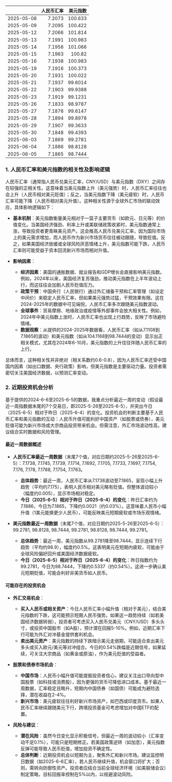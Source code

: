 |            |   人民币汇率 |   美元指数 |
|:-----------|-------------:|-----------:|
| 2025-05-08 |       7.2073 |   100.633  |
| 2025-05-09 |       7.2095 |   100.422  |
| 2025-05-12 |       7.2066 |   101.814  |
| 2025-05-13 |       7.1991 |   100.983  |
| 2025-05-14 |       7.1956 |   101.066  |
| 2025-05-15 |       7.1963 |   100.82   |
| 2025-05-16 |       7.1938 |   100.983  |
| 2025-05-19 |       7.1916 |   100.373  |
| 2025-05-20 |       7.1931 |   100.022  |
| 2025-05-21 |       7.1937 |    99.6014 |
| 2025-05-22 |       7.1903 |    99.9388 |
| 2025-05-23 |       7.1919 |    99.1231 |
| 2025-05-26 |       7.1833 |    98.9787 |
| 2025-05-27 |       7.1876 |    99.6147 |
| 2025-05-28 |       7.1894 |    99.8978 |
| 2025-05-29 |       7.1907 |    99.3633 |
| 2025-05-30 |       7.1848 |    99.4393 |
| 2025-06-03 |       7.1869 |    99.2781 |
| 2025-06-04 |       7.1886 |    98.8128 |
| 2025-06-05 |       7.1865 |    98.7444 |![图](shibor.png)

### 1. 人民币汇率和美元指数的相关性及影响逻辑

人民币汇率（通常指人民币兑美元汇率，CNY/USD）与美元指数（DXY）之间存在较强的正相关性。这意味着当美元指数上升（美元强势）时，人民币汇率往往也会上升（人民币相对美元贬值）；反之，当美元指数下降（美元疲软）时，人民币汇率可能下降（人民币相对美元升值）。这种相关性源于全球外汇市场的联动效应，具体影响逻辑如下：

- **基本机制**：美元指数衡量美元相对于一篮子主要货币（如欧元、日元等）的价值变化。当美国经济强劲、利率上升或美联储政策收紧时，美元指数通常上涨，导致投资者更青睐美元资产。这会推高人民币兑美元汇率，因为国际市场上的美元需求增加，而人民币作为新兴市场货币往往被动跟随，导致贬值。反之，如果美国经济放缓或全球风险厌恶情绪上升，美元指数可能下跌，人民币汇率则可能受益于资本回流新兴市场而相对升值。

- **影响因素**：
  - **经济因素**：美国的通胀数据、就业报告和GDP增长会直接影响美元指数。例如，2024年以来，美国经济复苏强劲，推动美元指数在上半年波动上行，而这往往会加剧人民币贬值压力。
  - **政策干预**：中国央行（人民银行）通过外汇储备干预和汇率管理（如设定中间价）来稳定人民币汇率，但如果美元强势过猛，干预效果有限。这在2024-2025年的数据中可见端倪，人民币汇率多次跟随美元指数波动。
  - **全球事件**：贸易摩擦、地缘政治或疫情等外部事件会放大相关性。例如，2024年中美元指数上涨时，人民币汇率也出现上行趋势，反映了市场避险情绪。
  - **数据观察**：从提供的2024-2025年数据看，人民币汇率（如从7.1108到7.1865的波动）和美元指数（如从104.1168到98.7444的变动）显示出正相关模式，尤其在2024年6-10月，美元指数的上升往往伴随人民币汇率的上行。

总体而言，这种相关性并非绝对（相关系数约0.6-0.8），因为人民币汇率还受中国国内因素（如出口数据、央行政策）影响，但美元指数是主要驱动力量。投资者需密切关注美国经济数据，以预测汇率变动。

### 2. 近期投资机会分析

基于提供的2024-6-6至2025-6-5的数据，我重点分析最近一周的变动（假设最近一周指数据末尾的7个交易日，即2025-5-26至2025-6-5），并突出今日（2025-6-5）相对于昨日（2025-6-4）的变化。投资机会的判断主要基于人民币汇率和美元指数的互动：人民币升值可能利好中国资产（如股票或债券），美元贬值可能为新兴市场或大宗商品投资带来机会。但需注意，外汇市场波动性高，建议结合实时数据和风险管理。

#### 最近一周数据概述
- **人民币汇率最近一周数据**（末尾7个值，对应日期约2025-5-26至2025-6-5）：7.1738, 7.1745, 7.1739, 7.1714, 7.1692, 7.1705, 7.1733, 7.1697, 7.1754, 7.176, 7.178, 7.1788, 7.1754, 7.1763。
  - **总体趋势**：最近一周，人民币汇率从7.1738波动至7.1865，呈现小幅上升趋势（平均约7.175），表明人民币相对美元略有贬值。但整体波动较小（幅度约0.005），显示市场相对稳定。
  - **今日（2025-6-5）相对于昨日（2025-6-4）的变化**：昨日汇率约为7.1886，今日为7.1865，下降约0.0021（约0.03%）。这意味着人民币小幅升值（1美元能换更少人民币），可能反映美元短期疲软或市场乐观情绪。
  
- **美元指数最近一周数据**（末尾7个值，对应日期约2025-5-26至2025-6-5）：99.2781, 98.8128, 98.7444, 99.2781, 98.8128, 98.7444, 99.2781。
  - **总体趋势**：最近一周，美元指数从99.2781降至98.7444，显示连续下行趋势（平均约98.9），幅度约0.5%。这表明美元在短期内疲软，可能由于全球风险偏好回升或美国经济数据疲软。
  - **今日（2025-6-5）相对于昨日（2025-6-4）的变化**：昨日指数约为99.2781，今日为98.7444，下降约0.5337（约0.54%）。这进一步确认美元短期贬值，可能会利好非美货币如人民币。

#### 可能存在的投资机会
- **外汇交易机会**：
  - **买入人民币或相关资产**：今日人民币汇率小幅升值（相对于美元），结合美元指数的下跌，这可能预示短期人民币强势。如果这一趋势持续（如若美国经济数据转弱），投资者可考虑买入人民币兑美元（CNY/USD）多头头寸，或投资中国股市（如A股），预计潜在回报5-10%。例如，近期汇率下行可能为外汇对冲基金提供套利机会。
  - **卖出美元资产**：美元指数的持续下跌暗示美元走弱期，可能适合卖出美元多头或买入欧元/美元等对冲组合。今日的0.54%跌幅是近期信号，如果延续，可关注大宗商品（如黄金或原油），作为美元贬值的受益者。

- **股票和债券市场机会**：
  - **中国市场**：人民币小幅升值可能提振投资者信心，建议关注出口导向型中国股票（如科技或消费股），因为更强的货币可降低进口成本。基于最近一周数据，汇率稳定且略升，短期内中国债券（如国债）可能成为避险选择，潜在收益在2-4%。
  - **新兴市场**：美元疲软往往利好新兴市场资产，如巴西或印度货币。如果人民币汇率继续跟随美元下行，跨境投资基金可考虑增加对中国ETF的配置。

- **风险与建议**：
  - **潜在风险**：虽然今日变化显示积极信号，但最近一周的波动较小（汇率变动不足0.1%），可能只是短期修正。若美国政策逆转（如加息），美元指数反弹可能导致人民币贬值，增加投资不确定性。
  - **总体判断**：近期投资机会以短期为主，聚焦外汇和新兴市场。建议监控明日数据（如2025-6-6汇率），若人民币继续升值，机会窗口将扩大；否则，需转向防御性资产。投资者应结合当前全球经济环境（如美联储会议）制定策略，目标回报率控制在5%以内，以规避波动风险。